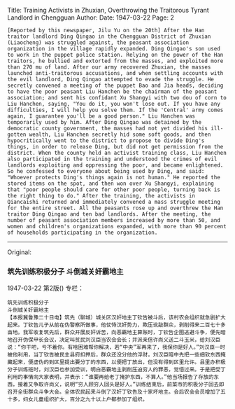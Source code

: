 Title: Training Activists in Zhuxian, Overthrowing the Traitorous Tyrant Landlord in Chengguan
Author:
Date: 1947-03-22
Page: 2

    [Reported by this newspaper, Jilu Yu on the 20th] After the Han traitor landlord Ding Qingao in the Chengguan District of Zhuxian (Liaocheng) was struggled against, the peasant association organization in the village rapidly expanded. Ding Qingao's son used to work in the puppet police station. Relying on the power of the Han traitors, he bullied and extorted from the masses, and exploited more than 270 mu of land. After our army recovered Zhuxian, the masses launched anti-traitorous accusations, and when settling accounts with the evil landlord, Ding Qingao attempted to evade the struggle. He secretly convened a meeting of the puppet Bao and Jia heads, deciding to have the poor peasant Liu Hanchen be the chairman of the peasant association; and sent his confidant Xu Shangyi with two dou of corn to Liu Hanchen, saying, "You do it, you won't lose out. If you have any difficulties, I will help you solve them. If the 'Central' army comes again, I guarantee you'll be a good person." Liu Hanchen was temporarily used by him. After Ding Qingao was detained by the democratic county government, the masses had not yet divided his ill-gotten wealth, Liu Hanchen secretly hid some soft goods, and then hypocritically went to the district to propose to divide Ding's things, in order to release Ding, but did not get permission from the district. When the county held an activist training class, Liu Hanchen also participated in the training and understood the crimes of evil landlords exploiting and oppressing the poor, and became enlightened. So he confessed to everyone about being used by Ding, and said: "Whoever protects Ding's things again is not human." He reported the stored items on the spot, and then won over Xu Shangyi, explaining that "poor people should care for other poor people, turning back is the right thing to do." After the training, the activists in Qiancaishi returned and immediately convened a mass struggle meeting for the entire street. All the peasants rose up and overthrew the Han traitor Ding Qingao and ten bad landlords. After the meeting, the number of peasant association members increased by more than 50, and women and children's organizations expanded, with more than 90 percent of households participating in the organization.



<hr /> 

Original: 


### 筑先训练积极分子  斗倒城关奸霸地主

1947-03-22
第2版()
专栏：

    筑先训练积极分子
    斗倒城关奸霸地主
    【本报冀鲁豫二十日电】筑先（聊城）城关区汉奸地主丁钦告被斗后，该村农会组织就急剧扩大起来。丁钦告儿子从前在伪警察所做事，他仗恃汉奸势力，欺压讹敲群众，剥削得来二百七十多亩地。我军收复筑先后，群众开展反奸诉苦，向恶霸地主算账时，丁钦告企图逃避斗争，便先暗地召开伪保甲长会议，决定叫贫民刘汉臣当农会会长；并派亲信许尚义送二斗玉米，给刘汉臣说：“你干吧，亏不着你。有啥困难帮你解决，若“中央”军再来了，我保你是好人。”刘汉臣一时被他利用，当丁钦告被民主县府扣押后，群众还没分他的浮财，刘汉臣暗中先把一些细软东西掩藏起来，便虚伪的到区里提出要分丁的东西，以便把丁放出，但没有得到区里允许。县里办积极分子训练班时，刘汉臣也参加受训，明白恶霸地主剥削压迫穷人的罪恶，觉悟过来。于是把受丁利用的事情向大家表明，并表示：“谁要再给老丁掩护东西，不算人。”他当场报告了存放的东西，接着又争取许尚义，说明“穷人顾穷人回头是好人。”训练结束后，前菜市的积极分子回去即召开全街群众斗争大会。全体农民起来斗倒了汉奸丁钦告及十家坏地主。会后农会会员增加了五十多，妇女儿童组织扩大，百分之九十以上户都参加了组织。
